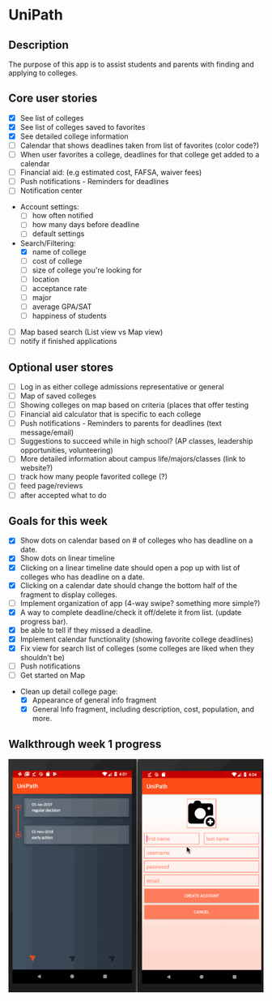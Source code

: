 # UniPath

## Description
The purpose of this app is to assist students and parents with finding and applying to colleges. 

## Core user stories
- [X] See list of colleges
- [X] See list of colleges saved to favorites
- [X] See detailed college information
- [ ] Calendar that shows deadlines taken from list of favorites (color code?)
- [ ] When user favorites a college, deadlines for that college get added to a calendar
- [ ] Financial aid: (e.g estimated cost, FAFSA, waiver fees)
- [ ] Push notifications - Reminders for deadlines
- [ ] Notification center
- Account settings:
  - [ ] how often notified
  - [ ] how many days before deadline
  - [ ] default settings
- Search/Filtering:
  - [X] name of college
  - [ ] cost of college
  - [ ] size of college you're looking for
  - [ ] location
  - [ ] acceptance rate
  - [ ] major
  - [ ] average GPA/SAT
  - [ ] happiness of students
- [ ] Map based search (List view vs Map view)
- [ ] notify if finished applications

## Optional user stores
- [ ] Log in as either college admissions representative or general
- [ ] Map of saved colleges
- [ ] Showing colleges on map based on criteria (places that offer testing
- [ ] Financial aid calculator that is specific to each college
- [ ] Push notifications - Reminders to parents for deadlines (text message/email)
- [ ] Suggestions to succeed while in high school? (AP classes, leadership opportunities, volunteering)
- [ ] More detailed information about campus life/majors/classes (link to website?)
- [ ] track how many people favorited college (?)
- [ ] feed page/reviews
- [ ] after accepted what to do

## Goals for this week
- [X] Show dots on calendar based on # of colleges who has deadline on a date.
- [X] Show dots on linear timeline
- [X] Clicking on a linear timeline date should open a pop up with list of colleges who has deadline on a date.
- [X] Clicking on a calendar date should change the bottom half of the fragment to display colleges.
- [ ] Implement organization of app (4-way swipe? something more simple?)
- [X] A way to complete deadline/check it off/delete it from list. (update progress bar). 
- [X] be able to tell if they missed a deadline.
- [X] Implement calendar functionality (showing favorite college deadlines)
- [X] Fix view for search list of colleges (some colleges are liked when they shouldn't be)
- [ ] Push notifications
- [ ] Get started on Map
- Clean up detail college page:
  - [X] Appearance of general info fragment
  - [X] General Info fragment, including description, cost, population, and more.

## Walkthrough week 1 progress
![Walkthrough](walkthrough.gif)
